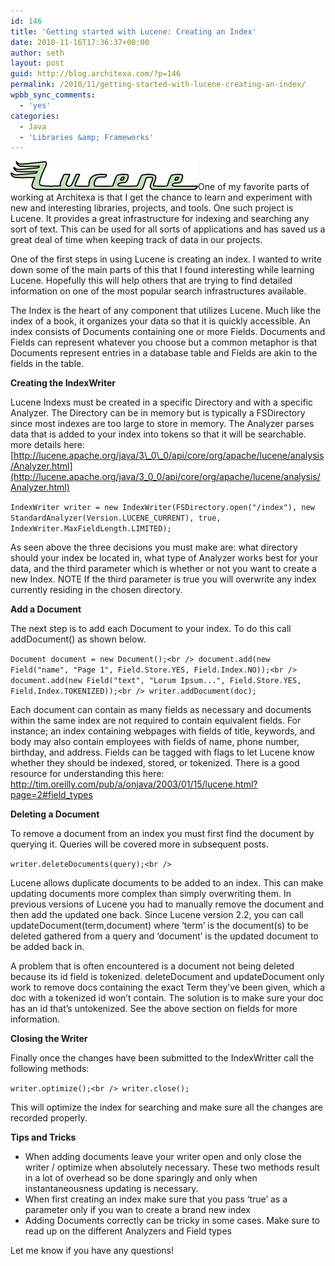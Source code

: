 ```yaml
---
id: 146
title: 'Getting started with Lucene: Creating an Index'
date: 2010-11-16T17:36:37+00:00
author: seth
layout: post
guid: http://blog.architexa.com/?p=146
permalink: /2010/11/getting-started-with-lucene-creating-an-index/
wpbb_sync_comments:
  - 'yes'
categories:
  - Java
  - 'Libraries &amp; Frameworks'
---
```

<!--S-ButtonZ 1.1.5 Start-->

<div style="float: left; width: 42px; padding-right: 10px; margin: 0 -52px 0 0; position: relative; left: -62px; top: 8px">
</div>

<!--S-ButtonZ 1.1.5 End-->

<a href="http://lucene.apache.org" target="_blank"><img class="alignright size-full wp-image-166" title="lucene_green_300" src="/assets/uploads/2010/11/lucene_green_300.gif" alt="" width="300" height="46" /></a>One of my favorite parts of working at Architexa is that I get the chance to learn and experiment with new and interesting libraries, projects, and tools. One such project is Lucene. It provides a great infrastructure for indexing and searching any sort of text. This can be used for all sorts of applications and has saved us a great deal of time when keeping track of data in our projects.

<!--more-->

One of the first steps in using Lucene is creating an index. I wanted to write down some of the main parts of this that I found interesting while learning Lucene. Hopefully this will help others that are trying to find detailed information on one of the most popular search infrastructures available.

The Index is the heart of any component that utilizes Lucene. Much like the index of a book, it organizes your data so that it is quickly accessible. An index consists of Documents containing one or more Fields. Documents and Fields can represent whatever you choose but a common metaphor is that Documents represent entries in a database table and Fields are akin to the fields in the table.

**Creating the IndexWriter**

Lucene Indexs must be created in a specific Directory and with a specific Analyzer. The Directory can be in memory but is typically a FSDirectory since most indexes are too large to store in memory. The Analyzer parses data that is added to your index into tokens so that it will be searchable. more details here: [http://lucene.apache.org/java/3\_0\_0/api/core/org/apache/lucene/analysis/Analyzer.html](http://lucene.apache.org/java/3_0_0/api/core/org/apache/lucene/analysis/Analyzer.html)

 `IndexWriter writer = new IndexWriter(FSDirectory.open("/index"), new StandardAnalyzer(Version.LUCENE_CURRENT), true, IndexWriter.MaxFieldLength.LIMITED);`

As seen above the three decisions you must make are: what directory should your index be located in, what type of Analyzer works best for your data, and the third parameter which is whether or not you want to create a new Index. NOTE If the third parameter is true you will overwrite any index currently residing in the chosen directory.

**Add a Document**

The next step is to add each Document to your index. To do this call addDocument() as shown below.

`Document document = new Document();<br />
document.add(new Field("name", "Page 1", Field.Store.YES, Field.Index.NO));<br />
document.add(new Field("text", "Lorum Ipsum...", Field.Store.YES, Field.Index.TOKENIZED));<br />
writer.addDocument(doc);`

Each document can contain as many fields as necessary and documents within the same index are not required to contain equivalent fields. For instance; an index containing webpages with fields of title, keywords, and body may also contain employees with fields of name, phone number, birthday, and address. Fields can be tagged with flags to let Lucene know whether they should be indexed, stored, or tokenized. There is a good resource for understanding this here: http://tim.oreilly.com/pub/a/onjava/2003/01/15/lucene.html?page=2#field_types

**Deleting a Document**

To remove a document from an index you must first find the document by querying it. Queries will be covered more in subsequent posts.

`writer.deleteDocuments(query);<br />
` 
  
Lucene allows duplicate documents to be added to an index. This can make updating documents more complex than simply overwriting them. In previous versions of Lucene you had to manually remove the document and then add the updated one back. Since Lucene version 2.2, you can call updateDocument(term,document) where &#8216;term&#8217; is the document(s) to be deleted gathered from a query and &#8216;document&#8217; is the updated document to be added back in.

A problem that is often encountered is a document not being deleted because its id field is tokenized. deleteDocument and updateDocument only work to remove docs containing the exact Term they&#8217;ve been given, which a doc with a tokenized id won&#8217;t contain. The solution is to make sure your doc has an id that&#8217;s untokenized. See the above section on fields for more information.

**Closing the Writer**

Finally once the changes have been submitted to the IndexWritter call the following methods:
  
`writer.optimize();<br />
writer.close();`
  
This will optimize the index for searching and make sure all the changes are recorded properly.

**Tips and Tricks**

  * When adding documents leave your writer open and only close the writer / optimize when absolutely necessary. These two methods result in a lot of overhead so be done sparingly and only when instantaneousness updating is necessary.
  * When first creating an index make sure that you pass &#8216;true&#8217; as a parameter only if you wan to create a brand new index
  * Adding Documents correctly can be tricky in some cases. Make sure to read up on the different Analyzers and Field types

Let me know if you have any questions!

<div style="clear:both;">
  &nbsp;
</div>